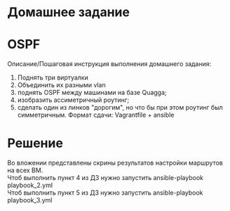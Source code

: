 # Домашнее задание
# OSPF

Описание/Пошаговая инструкция выполнения домашнего задания:  
1. Поднять три виртуалки
2. Объединить их разными vlan
3. поднять OSPF между машинами на базе Quagga;
4. изобразить ассиметричный роутинг;
5. сделать один из линков "дорогим", но что бы при этом роутинг был симметричным. Формат сдачи: Vagrantfile + ansible

# Решение

Во вложении представлены скрины результатов настройки маршрутов на всех ВМ.  
Чтоб выполнить пункт 4 из ДЗ нужно запустить ansible-playbook playbook_2.yml  
Чтоб выполнить пункт 5 из ДЗ нужно запустить ansible-playbook playbook_3.yml  
